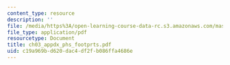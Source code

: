 ```yaml
---
content_type: resource
description: ''
file: /media/https%3A/open-learning-course-data-rc.s3.amazonaws.com/mas-450-holographic-imaging-spring-2003/c19a969bd620dac4df2fb086ffa4686e_ch03_appdx_phs_footprts.pdf
file_type: application/pdf
resourcetype: Document
title: ch03_appdx_phs_footprts.pdf
uid: c19a969b-d620-dac4-df2f-b086ffa4686e
---
```

